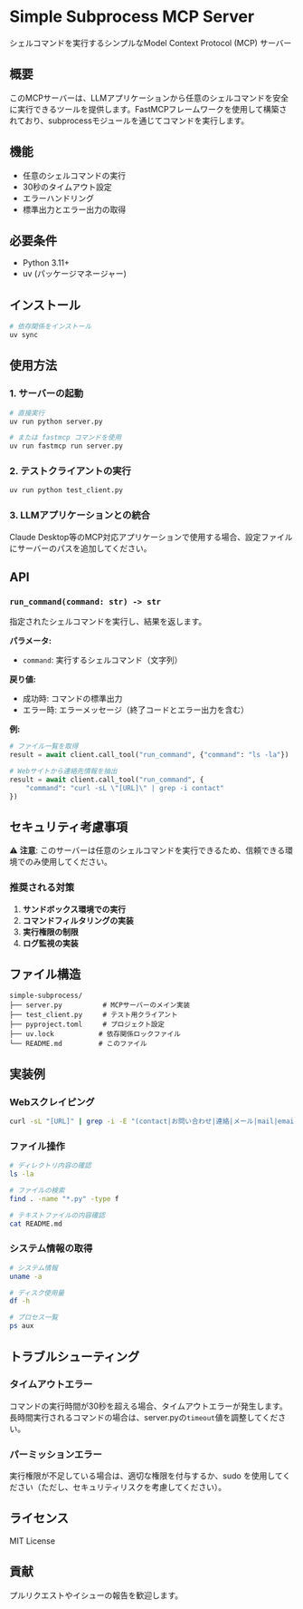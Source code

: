 # Simple Subprocess MCP Server

シェルコマンドを実行するシンプルなModel Context Protocol (MCP) サーバー

## 概要

このMCPサーバーは、LLMアプリケーションから任意のシェルコマンドを安全に実行できるツールを提供します。FastMCPフレームワークを使用して構築されており、subprocessモジュールを通じてコマンドを実行します。

## 機能

- 任意のシェルコマンドの実行
- 30秒のタイムアウト設定
- エラーハンドリング
- 標準出力とエラー出力の取得

## 必要条件

- Python 3.11+
- uv (パッケージマネージャー)

## インストール

```bash
# 依存関係をインストール
uv sync
```

## 使用方法

### 1. サーバーの起動

```bash
# 直接実行
uv run python server.py

# または fastmcp コマンドを使用
uv run fastmcp run server.py
```

### 2. テストクライアントの実行

```bash
uv run python test_client.py
```

### 3. LLMアプリケーションとの統合

Claude Desktop等のMCP対応アプリケーションで使用する場合、設定ファイルにサーバーのパスを追加してください。

## API

### `run_command(command: str) -> str`

指定されたシェルコマンドを実行し、結果を返します。

**パラメータ:**
- `command`: 実行するシェルコマンド（文字列）

**戻り値:**
- 成功時: コマンドの標準出力
- エラー時: エラーメッセージ（終了コードとエラー出力を含む）

**例:**

```python
# ファイル一覧を取得
result = await client.call_tool("run_command", {"command": "ls -la"})

# Webサイトから連絡先情報を抽出
result = await client.call_tool("run_command", {
    "command": "curl -sL \"[URL]\" | grep -i contact"
})
```

## セキュリティ考慮事項

⚠️ **注意**: このサーバーは任意のシェルコマンドを実行できるため、信頼できる環境でのみ使用してください。

### 推奨される対策

1. **サンドボックス環境での実行**
2. **コマンドフィルタリングの実装**
3. **実行権限の制限**
4. **ログ監視の実装**

## ファイル構造

```
simple-subprocess/
├── server.py          # MCPサーバーのメイン実装
├── test_client.py     # テスト用クライアント
├── pyproject.toml     # プロジェクト設定
├── uv.lock           # 依存関係ロックファイル
└── README.md         # このファイル
```

## 実装例

### Webスクレイピング

```bash
curl -sL "[URL]" | grep -i -E "(contact|お問い合わせ|連絡|メール|mail|email|tel|電話)"
```

### ファイル操作

```bash
# ディレクトリ内容の確認
ls -la

# ファイルの検索
find . -name "*.py" -type f

# テキストファイルの内容確認
cat README.md
```

### システム情報の取得

```bash
# システム情報
uname -a

# ディスク使用量
df -h

# プロセス一覧
ps aux
```

## トラブルシューティング

### タイムアウトエラー

コマンドの実行時間が30秒を超える場合、タイムアウトエラーが発生します。長時間実行されるコマンドの場合は、server.pyの`timeout`値を調整してください。

### パーミッションエラー

実行権限が不足している場合は、適切な権限を付与するか、sudo を使用してください（ただし、セキュリティリスクを考慮してください）。

## ライセンス

MIT License

## 貢献

プルリクエストやイシューの報告を歓迎します。